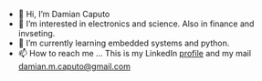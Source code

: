 - 👋 Hi, I’m Damian Caputo
- 👀 I’m interested in electronics and science. Also in finance and invseting.
- 🌱 I’m currently learning embedded systems and python.
- 📫 How to reach me ... This is my LinkedIn [profile](https://www.linkedin.com/in/damian-caputo/) and my mail damian.m.caputo@gmail.com

<!---
DMC1988/DMC1988 is a ✨ special ✨ repository because its `README.md` (this file) appears on your GitHub profile.
You can click the Preview link to take a look at your changes.
--->
